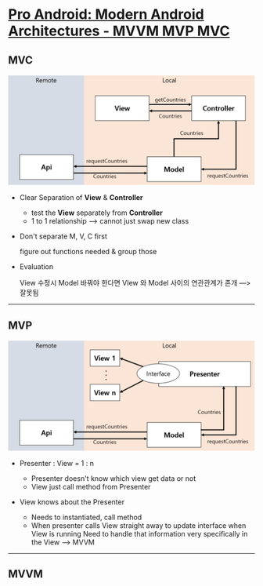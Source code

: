 # [Pro Android: Modern Android Architectures - MVVM MVP MVC](https://www.udemy.com/androidarchitectures/)


## MVC

![](mvc-242358a2-b18c-4f53-b34b-8b900b6fba8c.png)

- Clear Separation of **View** & **Controller**
    - test the **View** separately from **Controller**
    - 1 to 1 relationship —> cannot just swap new class

- Don't separate M, V, C first

    figure out functions needed & group those

- Evaluation

    View 수정시 Model 바꿔야 한다면 VIew 와 Model 사이의 연관관계가 존개 —> 잘못됨


---


## MVP

![](MVP-b4302407-6233-4885-92ab-4154d05f21e2.png)

- Presenter : View = 1 : n
    - Presenter doesn't know which view get data or not
    - View just call method from Presenter

- View knows about the Presenter
    - Needs to instantiated, call method
    - When presenter calls View straight away to update interface when View is running
    Need to handle that information very specifically in the View —> MVVM


---


## MVVM


